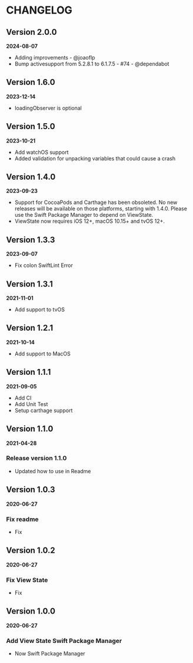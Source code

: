 # CHANGELOG

## Version 2.0.0
**2024-08-07**

- Adding improvements - @joaoflp
- Bump activesupport from 5.2.8.1 to 6.1.7.5 - #74 - @dependabot

## Version 1.6.0
**2023-12-14**

- loadingObserver is optional

## Version 1.5.0
**2023-10-21**

- Add watchOS support
- Added validation for unpacking variables that could cause a crash

## Version 1.4.0
**2023-09-23**

- Support for CocoaPods and Carthage has been obsoleted. No new releases will be available on those platforms, starting with 1.4.0. Please use the Swift Package Manager to depend on ViewState.
- ViewState now requires iOS 12+, macOS 10.15+ and tvOS 12+.

## Version 1.3.3
**2023-09-07**

- Fix colon SwiftLint Error

## Version 1.3.1
**2021-11-01**

- Add support to tvOS

## Version 1.2.1
**2021-10-14**

- Add support to MacOS

## Version 1.1.1
**2021-09-05**

- Add CI
- Add Unit Test
- Setup carthage support

## Version 1.1.0
**2021-04-28**

### Release version 1.1.0

- Updated how to use in Readme

## Version 1.0.3
**2020-06-27**

### Fix readme

- Fix

## Version 1.0.2
**2020-06-27**

### Fix View State

- Fix

## Version 1.0.0
**2020-06-27**

### Add View State Swift Package Manager

- Now Swift Package Manager
